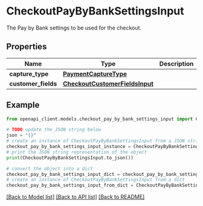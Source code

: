 # CheckoutPayByBankSettingsInput

The Pay by Bank settings to be used for the checkout.

## Properties

Name | Type | Description | Notes
------------ | ------------- | ------------- | -------------
**capture_type** | [**PaymentCaptureType**](PaymentCaptureType.md) |  | [optional] 
**customer_fields** | [**CheckoutCustomerFieldsInput**](CheckoutCustomerFieldsInput.md) |  | [optional] 

## Example

```python
from openapi_client.models.checkout_pay_by_bank_settings_input import CheckoutPayByBankSettingsInput

# TODO update the JSON string below
json = "{}"
# create an instance of CheckoutPayByBankSettingsInput from a JSON string
checkout_pay_by_bank_settings_input_instance = CheckoutPayByBankSettingsInput.from_json(json)
# print the JSON string representation of the object
print(CheckoutPayByBankSettingsInput.to_json())

# convert the object into a dict
checkout_pay_by_bank_settings_input_dict = checkout_pay_by_bank_settings_input_instance.to_dict()
# create an instance of CheckoutPayByBankSettingsInput from a dict
checkout_pay_by_bank_settings_input_from_dict = CheckoutPayByBankSettingsInput.from_dict(checkout_pay_by_bank_settings_input_dict)
```
[[Back to Model list]](../README.md#documentation-for-models) [[Back to API list]](../README.md#documentation-for-api-endpoints) [[Back to README]](../README.md)


